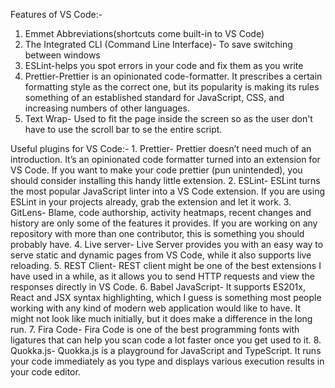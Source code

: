 Features of VS Code:-
   1. Emmet Abbreviations(shortcuts come built-in to VS Code)
   2. The Integrated CLI (Command Line Interface)- To save switching between windows
   3. ESLint-helps you spot errors in your code and fix them as you write
   4. Prettier-Prettier is an opinionated code-formatter. It prescribes
            a certain formatting style as the correct one, but its popularity is making 
            its rules something of an established standard 
            for JavaScript, CSS, and increasing numbers of other languages.
   5. Text Wrap- Used to fit the page inside the screen so as the user don't have to
            use the scroll bar to se the entire script.
     
Useful plugins for VS Code:-
    1. Prettier- Prettier doesn’t need much of an introduction. 
        It’s an opinionated code formatter turned into an extension for VS Code. 
        If you want to make your code prettier (pun unintended), 
        you should consider installing this handy little extension.
    2. ESLint- ESLint turns the most popular JavaScript linter into a VS Code extension. 
        If you are using ESLint in your projects already, grab the extension and let it work.
    3. GitLens- Blame, code authorship, activity heatmaps, recent changes and history are only 
        some of the features it provides. If you are working on any repository with more than one 
        contributor, this is something you should probably have.
    4. Live server- Live Server provides you with an easy way to serve static and dynamic pages 
        from VS Code, while it also supports live reloading.
    5. REST Client- REST client might be one of the best extensions I have used in a while, as it
        allows you to send HTTP requests and view the responses directly in VS Code.
    6. Babel JavaScript- It supports ES201x, React and JSX syntax highlighting, which I guess is 
        something most people working with any kind of modern web application would like to have. 
        It might not look like much initially, but it does make a difference in the long run.
    7. Fira Code- Fira Code is one of the best programming fonts with ligatures that can help you
        scan code a lot faster once you get used to it.
    8. Quokka.js- Quokka.js is a playground for JavaScript and TypeScript. It runs your code 
        immediately as you type and displays various execution results in your code editor.
